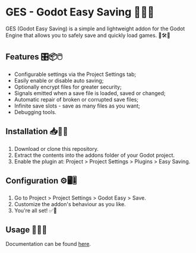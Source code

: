 # GES - Godot Easy Saving 💾🔐✨
GES (Godot Easy Saving) is a simple and lightweight addon for the Godot Engine that allows you to safely save and quickly load games. 🎯🛠️🚀

## Features 🎛️📦🖱️
- Configurable settings via the Project Settings tab;
- Easily enable or disable auto saving;
- Optionally encrypt files for greater security;
- Signals emitted when a save file is loaded, saved or changed;
- Automatic repair of broken or corrupted save files;
- Infinite save slots - save as many files as you want;
- Debugging tools.

## Installation 📥📂🔧
1. Download or clone this repository.
2. Extract the contents into the addons folder of your Godot project.
3. Enable the plugin at: Project > Project Settings > Plugins > Easy Saving.

## Configuration ⚙️🖥️🎚️
1. Go to Project > Project Settings > Godot Easy > Save.
2. Customize the addon's behaviour as you like.
3. You're all set! ✅🎉

## Usage 💾🔐✨
Documentation can be found [here](https://github.com/IsItLucas/godot_easy_saving/wiki).
